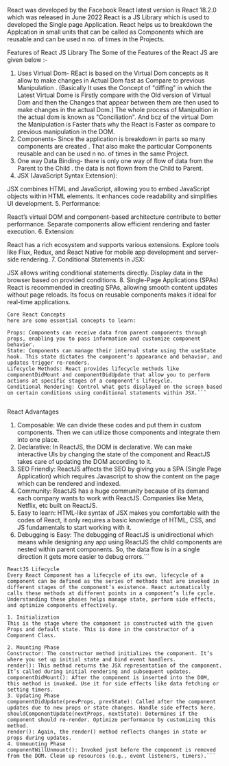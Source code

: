 React was developed by the Facebook
React latest version is React 18.2.0 which was released in June 2022
React is a JS Library which is used to developed the Single page Application.
React helps us to breakdown the Applcation in small units that can be called as Components which are reusable and can be used n no. of times in the Projects.

Features of React JS Library
The Some of the Features of the React JS are given below :-
1. Uses Virtual Dom- REact  is based on the Virtual Dom concepts as it allow to make changes in Actual Dom fast as Compare to previous Manipulation .
(Basically It uses the Concept of "diffing" in which the Latest Virtual Dome is Firstly compare with the Old version of Virtual Dom and then the Changes that appear between them are then used to make changes in the actual  Dom.) The whole process of Manipultion in the actual dom is known as "Conciliation".
And bcz of the virtual Dom the Manipulation is Faster thats why the React is Faster as compare to previous manipulation in the DOM.
2. Components- Since the application is breakdown in parts so many components are created .
That also make the particular Components reusable and can be used n no. of times in the same Project.
3. One way Data Binding-
 there is only one way of flow of data from the Parent to the Child .
 the data is not flown from the Child to Parent.
 4. JSX (JavaScript Syntax Extension):

JSX combines HTML and JavaScript, allowing you to embed JavaScript objects within HTML elements.
It enhances code readability and simplifies UI development.
5. Performance:

React’s virtual DOM and component-based architecture contribute to better performance.
Separate components allow efficient rendering and faster execution.
6. Extension:

React has a rich ecosystem and supports various extensions.
Explore tools like Flux, Redux, and React Native for mobile app development and server-side rendering.
7. Conditional Statements in JSX:

JSX allows writing conditional statements directly.
Display data in the browser based on provided conditions.
8. Single-Page Applications (SPAs)
React is recommended in creating SPAs, allowing smooth content updates without page reloads. Its focus on reusable components makes it ideal for real-time applications.

```
Core React Concepts
here are some essential concepts to learn:

Props: Components can receive data from parent components through props, enabling you to pass information and customize component behavior.
State: Components can manage their internal state using the useState hook. This state dictates the component’s appearance and behavior, and updates trigger re-renders.
Lifecycle Methods: React provides lifecycle methods like componentDidMount and componentDidUpdate that allow you to perform actions at specific stages of a component’s lifecycle.
Conditional Rendering: Control what gets displayed on the screen based on certain conditions using conditional statements within JSX.```


```
React Advantages
1. Composable: We can divide these codes and put them in custom components. Then we can utilize those components and integrate them into one place.
2. Declarative: In ReactJS, the DOM is declarative. We can make interactive UIs by changing the state of the component and ReactJS takes care of updating the DOM according to it.
3. SEO Friendly: ReactJS affects the SEO by giving you a SPA (Single Page Application) which requires Javascript to show the content on the page which can be rendered and indexed.
4. Community: ReactJS has a huge community because of its demand each company wants to work with ReactJS. Companies like Meta, Netflix, etc built on ReactJS.
5. Easy to learn: HTML-like syntax of JSX makes you comfortable with the codes of React, it only requires a basic knowledge of HTML, CSS, and JS fundamentals to start working with it.
6. Debugging is Easy: The debugging of ReactJS is unidirectional which means while designing any app using ReactJS the child components are nested within parent components. So, the data flow is in a single direction it gets more easier to debug errors.```

```
ReactJS Lifecycle
Every React Component has a lifecycle of its own, lifecycle of a component can be defined as the series of methods that are invoked in different stages of the component’s existence. React automatically calls these methods at different points in a component’s life cycle. Understanding these phases helps manage state, perform side effects, and optimize components effectively.

1. Initialization
This is the stage where the component is constructed with the given Props and default state. This is done in the constructor of a Component Class.

2. Mounting Phase
Constructor: The constructor method initializes the component. It’s where you set up initial state and bind event handlers.
render(): This method returns the JSX representation of the component. It’s called during initial rendering and subsequent updates.
componentDidMount(): After the component is inserted into the DOM, this method is invoked. Use it for side effects like data fetching or setting timers.
3. Updating Phase
componentDidUpdate(prevProps, prevState): Called after the component updates due to new props or state changes. Handle side effects here.
shouldComponentUpdate(nextProps, nextState): Determines if the component should re-render. Optimize performance by customizing this method.
render(): Again, the render() method reflects changes in state or props during updates.
4. Unmounting Phase
componentWillUnmount(): Invoked just before the component is removed from the DOM. Clean up resources (e.g., event listeners, timers).```